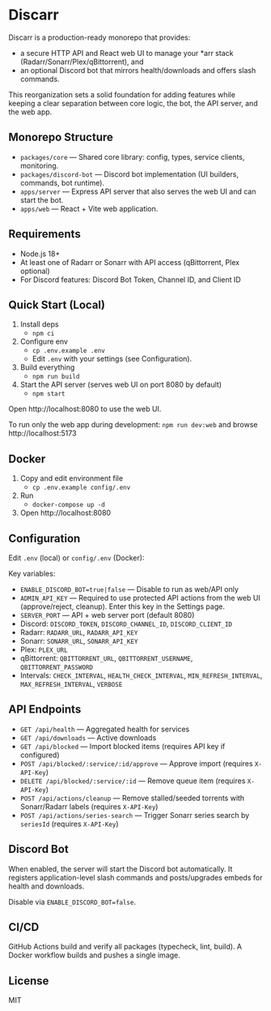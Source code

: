 # Discarr

Discarr is a production-ready monorepo that provides:
- a secure HTTP API and React web UI to manage your *arr stack (Radarr/Sonarr/Plex/qBittorrent), and
- an optional Discord bot that mirrors health/downloads and offers slash commands.

This reorganization sets a solid foundation for adding features while keeping a clear separation between core logic, the bot, the API server, and the web app.

## Monorepo Structure

- `packages/core` — Shared core library: config, types, service clients, monitoring.
- `packages/discord-bot` — Discord bot implementation (UI builders, commands, bot runtime).
- `apps/server` — Express API server that also serves the web UI and can start the bot.
- `apps/web` — React + Vite web application.

## Requirements

- Node.js 18+
- At least one of Radarr or Sonarr with API access (qBittorrent, Plex optional)
- For Discord features: Discord Bot Token, Channel ID, and Client ID

## Quick Start (Local)

1. Install deps
   - `npm ci`
2. Configure env
   - `cp .env.example .env`
   - Edit `.env` with your settings (see Configuration).
3. Build everything
   - `npm run build`
4. Start the API server (serves web UI on port 8080 by default)
   - `npm start`

Open http://localhost:8080 to use the web UI.

To run only the web app during development: `npm run dev:web` and browse http://localhost:5173

## Docker

1. Copy and edit environment file
   - `cp .env.example config/.env`
2. Run
   - `docker-compose up -d`
3. Open http://localhost:8080

## Configuration

Edit `.env` (local) or `config/.env` (Docker):

Key variables:
- `ENABLE_DISCORD_BOT=true|false` — Disable to run as web/API only
- `ADMIN_API_KEY` — Required to use protected API actions from the web UI (approve/reject, cleanup). Enter this key in the Settings page.
- `SERVER_PORT` — API + web server port (default 8080)
- Discord: `DISCORD_TOKEN`, `DISCORD_CHANNEL_ID`, `DISCORD_CLIENT_ID`
- Radarr: `RADARR_URL`, `RADARR_API_KEY`
- Sonarr: `SONARR_URL`, `SONARR_API_KEY`
- Plex: `PLEX_URL`
- qBittorrent: `QBITTORRENT_URL`, `QBITTORRENT_USERNAME`, `QBITTORRENT_PASSWORD`
- Intervals: `CHECK_INTERVAL`, `HEALTH_CHECK_INTERVAL`, `MIN_REFRESH_INTERVAL`, `MAX_REFRESH_INTERVAL`, `VERBOSE`

## API Endpoints

- `GET /api/health` — Aggregated health for services
- `GET /api/downloads` — Active downloads
- `GET /api/blocked` — Import blocked items (requires API key if configured)
- `POST /api/blocked/:service/:id/approve` — Approve import (requires `X-API-Key`)
- `DELETE /api/blocked/:service/:id` — Remove queue item (requires `X-API-Key`)
- `POST /api/actions/cleanup` — Remove stalled/seeded torrents with Sonarr/Radarr labels (requires `X-API-Key`)
- `POST /api/actions/series-search` — Trigger Sonarr series search by `seriesId` (requires `X-API-Key`)

## Discord Bot

When enabled, the server will start the Discord bot automatically. It registers application-level slash commands and posts/upgrades embeds for health and downloads.

Disable via `ENABLE_DISCORD_BOT=false`.

## CI/CD

GitHub Actions build and verify all packages (typecheck, lint, build). A Docker workflow builds and pushes a single image.

## License

MIT
